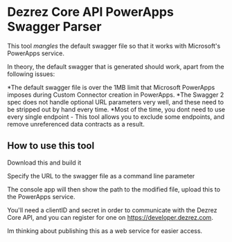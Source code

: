 # Dezrez Core API PowerApps Swagger Parser
This tool *mangles* the default swagger file so that it works with Microsoft's PowerApps service.

In theory, the default swagger that is generated should work, apart from the following issues:

*The default swagger file is over the 1MB limit that Microsoft PowerApps imposes during Custom Connector creation in PowerApps.
*The Swagger 2 spec does not handle optional URL parameters very well, and these need to be stripped out by hand every time.
*Most of the time, you dont need to use every single endpoint - This tool allows you to exclude some endpoints, and remove unreferenced data contracts as a result.

## How to use this tool
Download this and build it

Specify the URL to the swagger file as a command line parameter

The console app will then show the path to the modified file, upload this to the PowerApps service.

You'll need a clientID and secret in order to communicate with the Dezrez Core API, and you can register for one on https://developer.dezrez.com.

Im thinking about publishing this as a web service for easier access.
